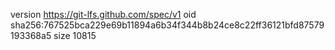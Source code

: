 version https://git-lfs.github.com/spec/v1
oid sha256:767525bca229e69b11894a6b34f344b8b24ce8c22ff36121bfd87579193368a5
size 10815
